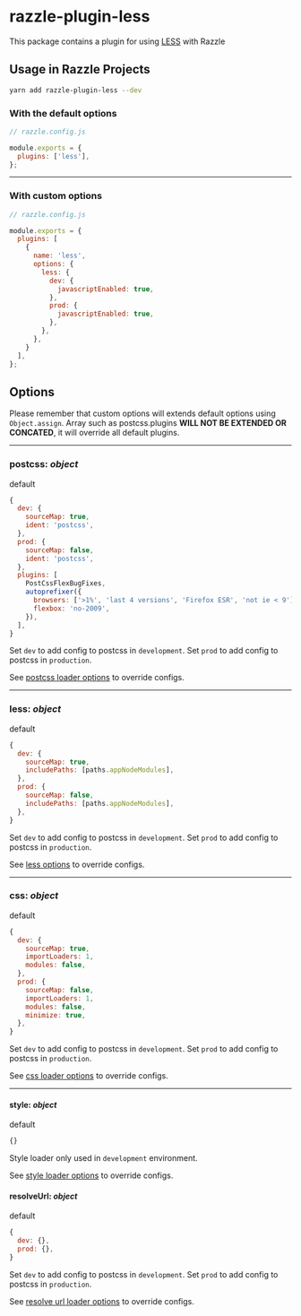 # razzle-plugin-less

This package contains a plugin for using [LESS](http://lesscss.org/) with Razzle

## Usage in Razzle Projects

```bash
yarn add razzle-plugin-less --dev
```

### With the default options

```js
// razzle.config.js

module.exports = {
  plugins: ['less'],
};
```

---

### With custom options

```js
// razzle.config.js

module.exports = {
  plugins: [
    {
      name: 'less',
      options: {
        less: {
          dev: {
            javascriptEnabled: true, 
          },
          prod: {
            javascriptEnabled: true, 
          },
        },
      },
    }
  ],
};
```

## Options

Please remember that custom options will extends default options using `Object.assign`.
Array such as postcss.plugins __WILL NOT BE EXTENDED OR CONCATED__, it will override all default plugins.

---

### postcss: _object_

default

```js
{
  dev: {
    sourceMap: true,
    ident: 'postcss',
  },
  prod: {
    sourceMap: false,
    ident: 'postcss',
  },
  plugins: [
    PostCssFlexBugFixes,
    autoprefixer({
      browsers: ['>1%', 'last 4 versions', 'Firefox ESR', 'not ie < 9'],
      flexbox: 'no-2009',
    }),
  ],
}
```

Set `dev` to add config to postcss in `development`.
Set `prod` to add config to postcss in `production`.

See [postcss loader options](https://github.com/postcss/postcss-loader#options) to override configs.

---

### less: _object_

default

```js
{
  dev: {
    sourceMap: true,
    includePaths: [paths.appNodeModules],
  },
  prod: {
    sourceMap: false,
    includePaths: [paths.appNodeModules],
  },
}
```

Set `dev` to add config to postcss in `development`.
Set `prod` to add config to postcss in `production`.

See [less options](http://lesscss.org/usage/#using-less-in-the-browser-options) to override configs.

---

### css: _object_

default

```js
{
  dev: {
    sourceMap: true,
    importLoaders: 1,
    modules: false,
  },
  prod: {
    sourceMap: false,
    importLoaders: 1,
    modules: false,
    minimize: true,
  },
}
```

Set `dev` to add config to postcss in `development`.
Set `prod` to add config to postcss in `production`.

See [css loader options](https://github.com/webpack-contrib/css-loader#options) to override configs.

---

#### style: _object_

default

```js
{}
```

Style loader only used in `development` environment.

See [style loader options](https://github.com/webpack-contrib/style-loader#options) to override configs.

#### resolveUrl: _object_

default

```js
{
  dev: {},
  prod: {},
}
```

Set `dev` to add config to postcss in `development`.
Set `prod` to add config to postcss in `production`.

See [resolve url loader options](https://github.com/bholloway/resolve-url-loader#options) to override configs.
